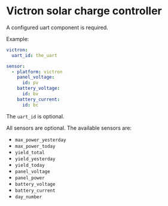 # Victron solar charge controller

A configured uart component is required.

Example:
```yaml
victron:
  uart_id: the_uart

sensor:
  - platform: victron
    panel_voltage:
      id: pv
    battery_voltage:
      id: bv
    battery_current:
      id: bc
```

The `uart_id` is optional.

All sensors are optional.  The available sensors are:
- `max_power_yesterday`
- `max_power_today`
- `yield_total`
- `yield_yesterday`
- `yield_today`
- `panel_voltage`
- `panel_power`
- `battery_voltage`
- `battery_current`
- `day_number`
```

